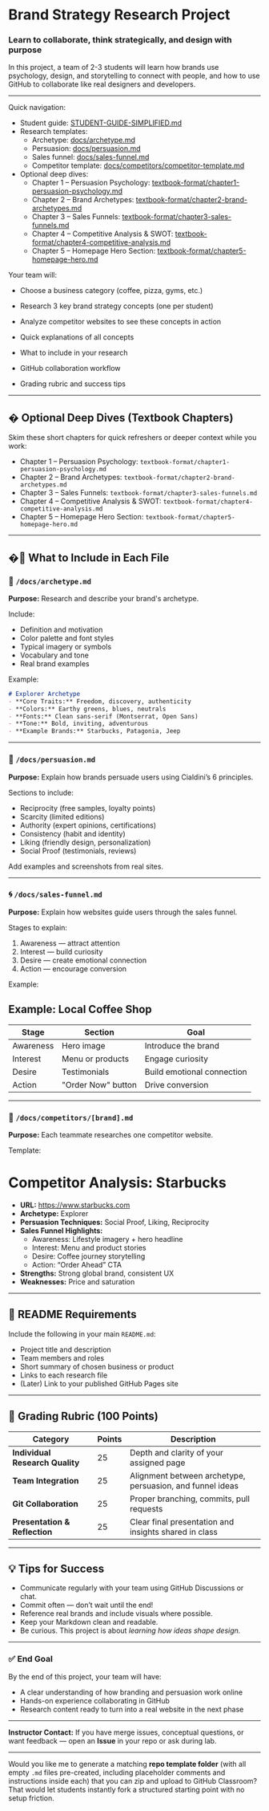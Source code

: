 ﻿# Brand Strategy Research Project

### Learn to collaborate, think strategically, and design with purpose

In this project, a team of 2-3 students will learn how brands use psychology, design, and storytelling to connect with people, and how to use GitHub to collaborate like real designers and developers.

---

Quick navigation:
- Student guide: [STUDENT-GUIDE-SIMPLIFIED.md](STUDENT-GUIDE-SIMPLIFIED.md)
- Research templates:
  - Archetype: [docs/archetype.md](docs/archetype.md)
  - Persuasion: [docs/persuasion.md](docs/persuasion.md)
  - Sales funnel: [docs/sales-funnel.md](docs/sales-funnel.md)
  - Competitor template: [docs/competitors/competitor-template.md](docs/competitors/competitor-template.md)
- Optional deep dives:
  - Chapter 1 – Persuasion Psychology: [textbook-format/chapter1-persuasion-psychology.md](textbook-format/chapter1-persuasion-psychology.md)
  - Chapter 2 – Brand Archetypes: [textbook-format/chapter2-brand-archetypes.md](textbook-format/chapter2-brand-archetypes.md)
  - Chapter 3 – Sales Funnels: [textbook-format/chapter3-sales-funnels.md](textbook-format/chapter3-sales-funnels.md)
  - Chapter 4 – Competitive Analysis & SWOT: [textbook-format/chapter4-competitive-analysis.md](textbook-format/chapter4-competitive-analysis.md)
  - Chapter 5 – Homepage Hero Section: [textbook-format/chapter5-homepage-hero.md](textbook-format/chapter5-homepage-hero.md)

Your team will:
- Choose a business category (coffee, pizza, gyms, etc.)
- Research 3 key brand strategy concepts (one per student)
- Analyze competitor websites to see these concepts in action

- Quick explanations of all concepts
- What to include in your research
- GitHub collaboration workflow
- Grading rubric and success tips

---

## � Optional Deep Dives (Textbook Chapters)

Skim these short chapters for quick refreshers or deeper context while you work:
- Chapter 1 – Persuasion Psychology: `textbook-format/chapter1-persuasion-psychology.md`
- Chapter 2 – Brand Archetypes: `textbook-format/chapter2-brand-archetypes.md`
- Chapter 3 – Sales Funnels: `textbook-format/chapter3-sales-funnels.md`
- Chapter 4 – Competitive Analysis & SWOT: `textbook-format/chapter4-competitive-analysis.md`
- Chapter 5 – Homepage Hero Section: `textbook-format/chapter5-homepage-hero.md`

---

## �📄 What to Include in Each File

### 🧠 `/docs/archetype.md`
**Purpose:** Research and describe your brand's archetype.

Include:
- Definition and motivation  
- Color palette and font styles  
- Typical imagery or symbols  
- Vocabulary and tone  
- Real brand examples  

Example:
```markdown
# Explorer Archetype
- **Core Traits:** Freedom, discovery, authenticity  
- **Colors:** Earthy greens, blues, neutrals  
- **Fonts:** Clean sans-serif (Montserrat, Open Sans)  
- **Tone:** Bold, inviting, adventurous  
- **Example Brands:** Starbucks, Patagonia, Jeep
````

---

### 💬 `/docs/persuasion.md`

**Purpose:** Explain how brands persuade users using Cialdini’s 6 principles.

Sections to include:

* Reciprocity (free samples, loyalty points)
* Scarcity (limited editions)
* Authority (expert opinions, certifications)
* Consistency (habit and identity)
* Liking (friendly design, personalization)
* Social Proof (testimonials, reviews)

Add examples and screenshots from real sites.

---

### 🌀 `/docs/sales-funnel.md`

**Purpose:** Explain how websites guide users through the sales funnel.

Stages to explain:

1. Awareness — attract attention
2. Interest — build curiosity
3. Desire — create emotional connection
4. Action — encourage conversion

Example:

## Example: Local Coffee Shop
| Stage | Section | Goal |
|--------|----------|------|
| Awareness | Hero image | Introduce the brand |
| Interest | Menu or products | Engage curiosity |
| Desire | Testimonials | Build emotional connection |
| Action | "Order Now" button | Drive conversion |

---

### 🔎 `/docs/competitors/[brand].md`

**Purpose:** Each teammate researches one competitor website.

Template:

# Competitor Analysis: Starbucks
- **URL:** https://www.starbucks.com
- **Archetype:** Explorer
- **Persuasion Techniques:** Social Proof, Liking, Reciprocity
- **Sales Funnel Highlights:**
  - Awareness: Lifestyle imagery + hero headline
  - Interest: Menu and product stories
  - Desire: Coffee journey storytelling
  - Action: “Order Ahead” CTA
- **Strengths:** Strong global brand, consistent UX
- **Weaknesses:** Price and saturation

---

## 🧾 README Requirements

Include the following in your main `README.md`:

* Project title and description
* Team members and roles
* Short summary of chosen business or product
* Links to each research file
* (Later) Link to your published GitHub Pages site

---

## 🧮 Grading Rubric (100 Points)

| Category                        | Points | Description                                               |
| ------------------------------- | ------ | --------------------------------------------------------- |
| **Individual Research Quality** | 25     | Depth and clarity of your assigned page                   |
| **Team Integration**            | 25     | Alignment between archetype, persuasion, and funnel ideas |
| **Git Collaboration**           | 25     | Proper branching, commits, pull requests                  |
| **Presentation & Reflection**   | 25     | Clear final presentation and insights shared in class     |

---

## 💡 Tips for Success

* Communicate regularly with your team using GitHub Discussions or chat.
* Commit often — don’t wait until the end!
* Reference real brands and include visuals where possible.
* Keep your Markdown clean and readable.
* Be curious. This project is about *learning how ideas shape design.*

---

### ✅ End Goal

By the end of this project, your team will have:

* A clear understanding of how branding and persuasion work online
* Hands-on experience collaborating in GitHub
* Research content ready to turn into a real website in the next phase

---

**Instructor Contact:**
If you have merge issues, conceptual questions, or want feedback — open an **Issue** in your repo or ask during lab.


---

Would you like me to generate a matching **repo template folder** (with all empty `.md` files pre-created, including placeholder comments and instructions inside each) that you can zip and upload to GitHub Classroom?  
That would let students instantly fork a structured starting point with no setup friction.
